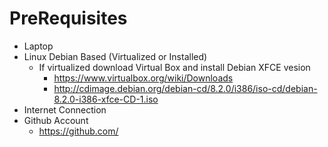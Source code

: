 PreRequisites
==

- Laptop
- Linux Debian Based (Virtualized or Installed)
  - If virtualized download Virtual Box and install Debian XFCE vesion
    - https://www.virtualbox.org/wiki/Downloads
    - http://cdimage.debian.org/debian-cd/8.2.0/i386/iso-cd/debian-8.2.0-i386-xfce-CD-1.iso
- Internet Connection
- Github Account
  - https://github.com/




